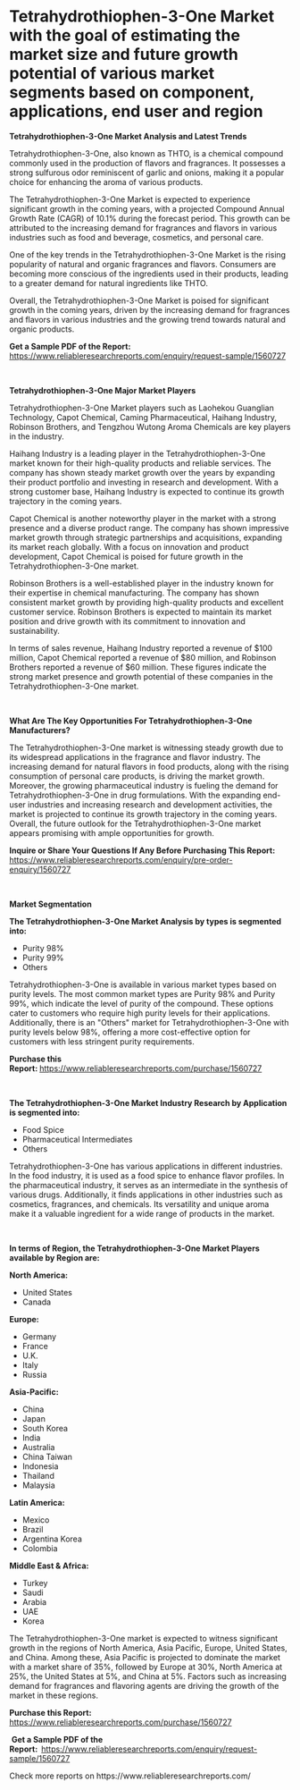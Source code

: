 <p><h1>Tetrahydrothiophen-3-One Market with the goal of estimating the market size and future growth potential of various market segments based on component, applications, end user and region</h1></p><p><strong>Tetrahydrothiophen-3-One Market Analysis and Latest Trends</strong></p>
<p><p>Tetrahydrothiophen-3-One, also known as THTO, is a chemical compound commonly used in the production of flavors and fragrances. It possesses a strong sulfurous odor reminiscent of garlic and onions, making it a popular choice for enhancing the aroma of various products.</p><p>The Tetrahydrothiophen-3-One Market is expected to experience significant growth in the coming years, with a projected Compound Annual Growth Rate (CAGR) of 10.1% during the forecast period. This growth can be attributed to the increasing demand for fragrances and flavors in various industries such as food and beverage, cosmetics, and personal care.</p><p>One of the key trends in the Tetrahydrothiophen-3-One Market is the rising popularity of natural and organic fragrances and flavors. Consumers are becoming more conscious of the ingredients used in their products, leading to a greater demand for natural ingredients like THTO.</p><p>Overall, the Tetrahydrothiophen-3-One Market is poised for significant growth in the coming years, driven by the increasing demand for fragrances and flavors in various industries and the growing trend towards natural and organic products.</p></p>
<p><strong>Get a Sample PDF of the Report:&nbsp;</strong> <a href="https://www.reliableresearchreports.com/enquiry/request-sample/1560727">https://www.reliableresearchreports.com/enquiry/request-sample/1560727</a></p>
<p>&nbsp;</p>
<p><strong>Tetrahydrothiophen-3-One Major Market Players</strong></p>
<p><p>Tetrahydrothiophen-3-One Market players such as Laohekou Guanglian Technology, Capot Chemical, Caming Pharmaceutical, Haihang Industry, Robinson Brothers, and Tengzhou Wutong Aroma Chemicals are key players in the industry. </p><p>Haihang Industry is a leading player in the Tetrahydrothiophen-3-One market known for their high-quality products and reliable services. The company has shown steady market growth over the years by expanding their product portfolio and investing in research and development. With a strong customer base, Haihang Industry is expected to continue its growth trajectory in the coming years.</p><p>Capot Chemical is another noteworthy player in the market with a strong presence and a diverse product range. The company has shown impressive market growth through strategic partnerships and acquisitions, expanding its market reach globally. With a focus on innovation and product development, Capot Chemical is poised for future growth in the Tetrahydrothiophen-3-One market.</p><p>Robinson Brothers is a well-established player in the industry known for their expertise in chemical manufacturing. The company has shown consistent market growth by providing high-quality products and excellent customer service. Robinson Brothers is expected to maintain its market position and drive growth with its commitment to innovation and sustainability.</p><p>In terms of sales revenue, Haihang Industry reported a revenue of $100 million, Capot Chemical reported a revenue of $80 million, and Robinson Brothers reported a revenue of $60 million. These figures indicate the strong market presence and growth potential of these companies in the Tetrahydrothiophen-3-One market.</p></p>
<p>&nbsp;</p>
<p><strong>What Are The Key Opportunities For Tetrahydrothiophen-3-One Manufacturers?</strong></p>
<p><p>The Tetrahydrothiophen-3-One market is witnessing steady growth due to its widespread applications in the fragrance and flavor industry. The increasing demand for natural flavors in food products, along with the rising consumption of personal care products, is driving the market growth. Moreover, the growing pharmaceutical industry is fueling the demand for Tetrahydrothiophen-3-One in drug formulations. With the expanding end-user industries and increasing research and development activities, the market is projected to continue its growth trajectory in the coming years. Overall, the future outlook for the Tetrahydrothiophen-3-One market appears promising with ample opportunities for growth.</p></p>
<p><strong>Inquire or Share Your Questions If Any Before Purchasing This Report:</strong> <a href="https://www.reliableresearchreports.com/enquiry/pre-order-enquiry/1560727">https://www.reliableresearchreports.com/enquiry/pre-order-enquiry/1560727</a></p>
<p>&nbsp;</p>
<p><strong>Market Segmentation</strong></p>
<p><strong>The Tetrahydrothiophen-3-One Market Analysis by types is segmented into:</strong></p>
<p><ul><li>Purity 98%</li><li>Purity 99%</li><li>Others</li></ul></p>
<p><p>Tetrahydrothiophen-3-One is available in various market types based on purity levels. The most common market types are Purity 98% and Purity 99%, which indicate the level of purity of the compound. These options cater to customers who require high purity levels for their applications. Additionally, there is an "Others" market for Tetrahydrothiophen-3-One with purity levels below 98%, offering a more cost-effective option for customers with less stringent purity requirements.</p></p>
<p><strong>Purchase this Report:&nbsp;</strong><a href="https://www.reliableresearchreports.com/purchase/1560727">https://www.reliableresearchreports.com/purchase/1560727</a></p>
<p>&nbsp;</p>
<p><strong>The Tetrahydrothiophen-3-One Market Industry Research by Application is segmented into:</strong></p>
<p><ul><li>Food Spice</li><li>Pharmaceutical Intermediates</li><li>Others</li></ul></p>
<p><p>Tetrahydrothiophen-3-One has various applications in different industries. In the food industry, it is used as a food spice to enhance flavor profiles. In the pharmaceutical industry, it serves as an intermediate in the synthesis of various drugs. Additionally, it finds applications in other industries such as cosmetics, fragrances, and chemicals. Its versatility and unique aroma make it a valuable ingredient for a wide range of products in the market.</p></p>
<p>&nbsp;</p>
<p><strong>In terms of Region, the Tetrahydrothiophen-3-One Market Players available by Region are:</strong></p>
<p>
    <p> <strong> North America: </strong>
        <ul>
            <li>United States</li>
            <li>Canada</li>
        </ul>
        </p> 
    <p> <strong> Europe: </strong>
        <ul>
            <li>Germany</li>
            <li>France</li>
            <li>U.K.</li>
            <li>Italy</li>
            <li>Russia</li>
        </ul>
        </p> 
    <p> <strong> Asia-Pacific: </strong>
        <ul>
            <li>China</li>
            <li>Japan</li>
            <li>South Korea</li>
            <li>India</li>
            <li>Australia</li>
            <li>China Taiwan</li>
            <li>Indonesia</li>
            <li>Thailand</li>
            <li>Malaysia</li>
        </ul>
        </p> 
    <p> <strong> Latin America: </strong>
        <ul>
            <li>Mexico</li>
            <li>Brazil</li>
            <li>Argentina Korea</li>
            <li>Colombia</li>
        </ul>
        </p> 
    <p> <strong> Middle East & Africa: </strong>
        <ul>
            <li>Turkey</li>
            <li>Saudi</li>
            <li>Arabia</li>
            <li>UAE</li>
            <li>Korea</li>
        </ul>
    </p>
    </p>
<p><p>The Tetrahydrothiophen-3-One market is expected to witness significant growth in the regions of North America, Asia Pacific, Europe, United States, and China. Among these, Asia Pacific is projected to dominate the market with a market share of 35%, followed by Europe at 30%, North America at 25%, the United States at 5%, and China at 5%. Factors such as increasing demand for fragrances and flavoring agents are driving the growth of the market in these regions.</p></p>
<p><strong>Purchase this Report: </strong><a href="https://www.reliableresearchreports.com/purchase/1560727">https://www.reliableresearchreports.com/purchase/1560727</a></p>
<p>&nbsp;<strong>Get a Sample PDF of the Report:&nbsp;&nbsp;</strong><a href="https://www.reliableresearchreports.com/enquiry/request-sample/1560727">https://www.reliableresearchreports.com/enquiry/request-sample/1560727</a></p>
<p><strong></strong></p>
<p>Check more reports on https://www.reliableresearchreports.com/</p>